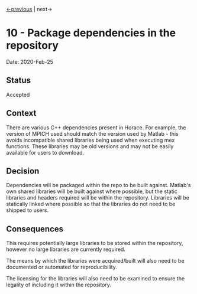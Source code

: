 [<-previous](0009-use-standard-naming-for-build-artifacts.md) | next->

# 10 - Package dependencies in the repository

Date: 2020-Feb-25

## Status

Accepted

## Context

There are various C++ dependencies present in Horace. For example, the version
of MPICH used should match the version used by Matlab - this avoids incompatible
shared libraries being used when executing mex functions. These libraries may
be old versions and may not be easily available for users to download.

## Decision

Dependencies will be packaged within the repo to be built against. Matlab's own
shared libraries will be built against where possible, but the static libraries
and headers required will be within the repository. Libraries will be statically
linked where possible so that the libraries do not need to be shipped to users.

## Consequences

This requires potentially large libraries to be stored within the repository,
however no large libraries are currently required.

The means by which the libraries were acquired/built will also need to be
documented or automated for reproducibility.

The licensing for the libraries will also need to be examined to ensure the
legality of including it within the repository.
